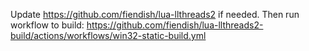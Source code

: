 Update https://github.com/fiendish/lua-llthreads2 if needed.
Then run workflow to build: https://github.com/fiendish/lua-llthreads2-build/actions/workflows/win32-static-build.yml
